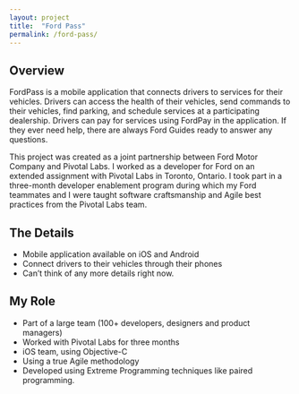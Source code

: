 ```yaml
---
layout: project
title:  "Ford Pass"
permalink: /ford-pass/
---
```

## Overview
FordPass is a mobile application that connects drivers to services for their vehicles. Drivers can access the health of their vehicles, send commands to their vehicles, find parking, and schedule services at a participating dealership. Drivers can pay for services using FordPay in the application. If they ever need help, there are always Ford Guides ready to answer any questions.

This project was created as a joint partnership between Ford Motor Company and Pivotal Labs. I worked as a developer for Ford on an extended assignment with Pivotal Labs in Toronto, Ontario. I took part in a three-month developer enablement program during which my Ford teammates and I were taught software craftsmanship and Agile best practices from the Pivotal Labs team.

## The Details
+ Mobile application available on iOS and Android
+ Connect drivers to their vehicles through their phones
+ Can’t think of any more details right now.

## My Role
+ Part of a large team (100+ developers, designers and product managers)
+ Worked with Pivotal Labs for three months
+ iOS team, using Objective-C
+ Using a true Agile methodology
+ Developed using Extreme Programming techniques like paired programming.
